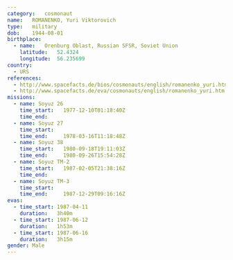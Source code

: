 ```yaml
---
category:	cosmonaut
name:	ROMANENKO, Yuri Viktorovich 
type:	military
dob:	1944-08-01
birthplace:
  - name:	Orenburg Oblast, Russian SFSR, Soviet Union
    latitude:	52.4324
    longitude:	56.235699
country:
  - URS
references:
  - http://www.spacefacts.de/bios/cosmonauts/english/romanenko_yuri.htm
  - http://www.spacefacts.de/eva/cosmonauts/english/romanenko_yuri.htm
missions:
  - name: Soyuz 26
    time_start:   1977-12-10T01:18:40Z
    time_end:     
  - name: Soyuz 27
    time_start:   
    time_end:     1978-03-16T11:18:48Z
  - name: Soyuz 38
    time_start:   1980-09-18T19:11:03Z
    time_end:     1980-09-26T15:54:28Z
  - name: Soyuz TM-2
    time_start:   1987-02-05T21:38:16Z
    time_end:     
  - name: Soyuz TM-3
    time_start:   
    time_end:     1987-12-29T09:16:16Z
evas:
  - time_start: 1987-04-11
    duration:   3h40m
  - time_start: 1987-06-12
    duration:   1h53m
  - time_start: 1987-06-16
    duration:   3h15m
gender:	Male
---
```

